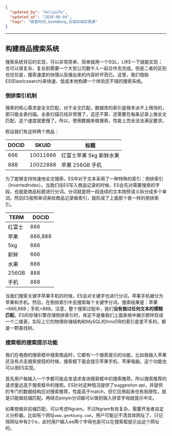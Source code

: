 ```json
{
  "updated_by": "KelipuTe",
  "updated_at": "2020-08-04",
  "tags": "极客时间,GeekBang,后端存储实践课"
}
```

---

## 构建商品搜索系统

搜索系统背后的实现，可以非常简单，简单就用一个SQL，LIKE一下就能实现；也可以很复杂，复杂到需要一个大型公司数千人一起合作去完成。但是二者的区别也仅仅是，搜索速度的快慢以及搜出来的内容好坏而已。这里，我们借助ES(Elasticsearch)来快速、低成本地构建一个体验还不错的搜索系统。

### 倒排索引机制

搜索的核心需求是全文匹配，对于全文匹配，数据库的索引是根本派不上用场的，那只能全表扫描。全表扫描已经非常慢了，这还不算，还需要在每条记录上做全文匹配，这个速度就更慢了。所以，使用数据来做搜索，性能上完全没法满足要求。

假设我们有这样两个商品：

| DOCID | SKUID    | 标题                    |
| ----- | -------- | ----------------------- |
| 666   | 10011666 | 红富士苹果 5kg 新鲜水果 |
| 888   | 10022888 | 苹果 256GB 手机         |

为了能够支持快速地全文搜索，ES中对于文本采用了一种特殊的索引：倒排索引（InvertedIndex）。当我们往ES写入商品记录的时候，ES会先对需要搜索的字段，也就是商品标题进行分词。分词就是把一段连续的文本按照语义拆分成多个单词。然后ES按照单词来给商品记录做索引，就形成了上面那个表一样的倒排索引。

| TERM   | DOCID   |
| ------ | ------- |
| 红富士 | 666     |
| 苹果   | 666,888 |
| 5kg    | 666     |
| 新鲜   | 666     |
| 水果   | 666     |
| 256GB  | 888     |
| 手机   | 888     |

当我们搜索关键字苹果手机的时候，ES会对关键字也进行分词，苹果手机被分为苹果和手机。然后，在倒排索引中去搜索每个关键字分词，搜索结果是：苹果=666,888；手机=888。注意，整个搜索过程中，我们**没有做过任何文本的模糊匹配**。ES的存储引擎存储倒排索引时，肯定不是像我们上面表格中展示那样存成一个二维表，实际上它的物理存储结构和MySQL的InnoDB的索引是差不多的，都是一颗查找树。

### 搜索框的搜索提示功能

我们在电商的搜索框中搜索商品时，它都有一个搜索提示的功能，比如我输入苹果还没有点击搜索按钮的时候，搜索框下面会提示苹果手机、苹果电脑，这个功能也可以用ES实现。

首先用户每输入一个字都可能会发请求查询搜索框中的搜索推荐。所以搜索推荐的请求量远高于搜索框中的搜索。ES针对这种情况提供了suggestion api，并提供的专门的数据结构应对搜索推荐，性能高于match，但它应用起来也有局限性，就是只能做前缀匹配。再结合pinyin分词器可以做到输入拼音字母就提示中文。

如果想做非前缀匹配，可以考虑Ngram。不过Ngram有些复杂，需要开发者自定义分析器。比如有个网址`www.geekbang.com`，用户可能记不清具体网址了，只记得网址中有2个e，此时用户输入ee两个字母也是可以在搜索框提示出这个网址的。